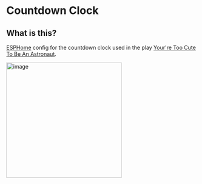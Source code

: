 # Countdown Clock

## What is this?
[ESPHome](https://esphome.io/) config for the countdown clock used in the play [Your're Too Cute To Be An Astronaut](https://www.cuteastronaut.com/).

<img width="304" alt="image" src="https://user-images.githubusercontent.com/2332647/226678937-ab518dfd-5eb9-4313-aebd-74ae6788bb5a.png">
